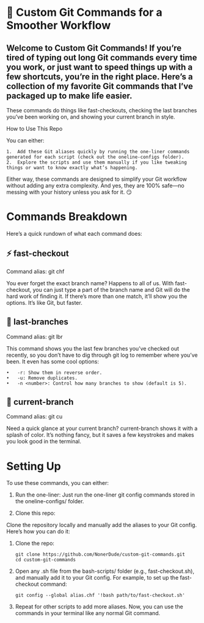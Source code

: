 # 🚀 Custom Git Commands for a Smoother Workflow

## Welcome to Custom Git Commands! If you’re tired of typing out long Git commands every time you work, or just want to speed things up with a few shortcuts, you’re in the right place. Here’s a collection of my favorite Git commands that I’ve packaged up to make life easier.

These commands do things like fast-checkouts, checking the last branches you’ve been working on, and showing your current branch in style.

How to Use This Repo

You can either:

	1.	Add these Git aliases quickly by running the one-liner commands generated for each script (check out the oneline-configs folder).
	2.	Explore the scripts and use them manually if you like tweaking things or want to know exactly what’s happening.

Either way, these commands are designed to simplify your Git workflow without adding any extra complexity. And yes, they are 100% safe—no messing with your history unless you ask for it. 😏

# Commands Breakdown

Here’s a quick rundown of what each command does:

## ⚡ fast-checkout

Command alias: git chf <branch-substring>

You ever forget the exact branch name? Happens to all of us. With fast-checkout, you can just type a part of the branch name and Git will do the hard work of finding it. If there’s more than one match, it’ll show you the options. It’s like Git, but faster.

## 🔄 last-branches

Command alias: git lbr

This command shows you the last few branches you’ve checked out recently, so you don’t have to dig through git log to remember where you’ve been. It even has some cool options:

	•	-r: Show them in reverse order.
	•	-u: Remove duplicates.
	•	-n <number>: Control how many branches to show (default is 5).

## 📍 current-branch

Command alias: git cu

Need a quick glance at your current branch? current-branch shows it with a splash of color. It’s nothing fancy, but it saves a few keystrokes and makes you look good in the terminal.

# Setting Up

To use these commands, you can either:

1.	Run the one-liner:
Just run the one-liner git config commands stored in the oneline-configs/ folder.

2.	Clone this repo:

Clone the repository locally and manually add the aliases to your Git config. Here’s how you can do it:

1.	Clone the repo:
   
		git clone https://github.com/NonerDude/custom-git-commands.git
		cd custom-git-commands
2.	Open any .sh file from the bash-scripts/ folder (e.g., fast-checkout.sh), and manually add it to your Git config. For example, to set up the fast-checkout command:
   
		git config --global alias.chf '!bash path/to/fast-checkout.sh'
3.	Repeat for other scripts to add more aliases. Now, you can use the commands in your terminal like any normal Git command.
